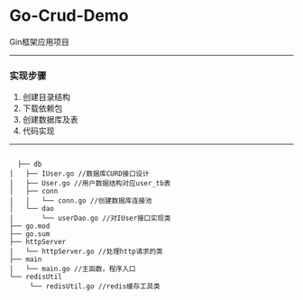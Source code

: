 # Go-Crud-Demo
Gin框架应用项目
***********
### 实现步骤
1. 创建目录结构
2. 下载依赖包
3. 创建数据库及表
4. 代码实现
----------
```

  ├── db
│   ├── IUser.go //数据库CURD接口设计
│   ├── User.go //用户数据结构对应user_tb表
│   ├── conn 
│   │   └── conn.go //创建数据库连接池
│   └── dao
│       └── userDao.go //对IUser接口实现类
├── go.mod
├── go.sum
├── httpServer
│   └── httpServer.go //处理http请求的类
├── main
│   └── main.go //主函数，程序入口
└── redisUtil 
     └── redisUtil.go //redis缓存工具类
     
```
